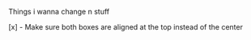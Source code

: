 Things i wanna change n stuff

[x] - Make sure both boxes are aligned at the top instead of the center